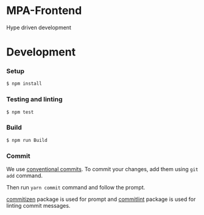 # MPA-Frontend
Hype driven development

# Development


### Setup


```bash
$ npm install
```

### Testing and linting

```bash
$ npm test
```

### Build

```bash
$ npm run Build
```

### Commit

We use [conventional commits](https://www.conventionalcommits.org). To commit your changes, add them using `git add` command.

Then run `yarn commit` command and follow the prompt.

[commitizen](https://github.com/commitizen) package is used for prompt and [commitlint](https://github.com/commitizen) package is used for linting commit messages.
